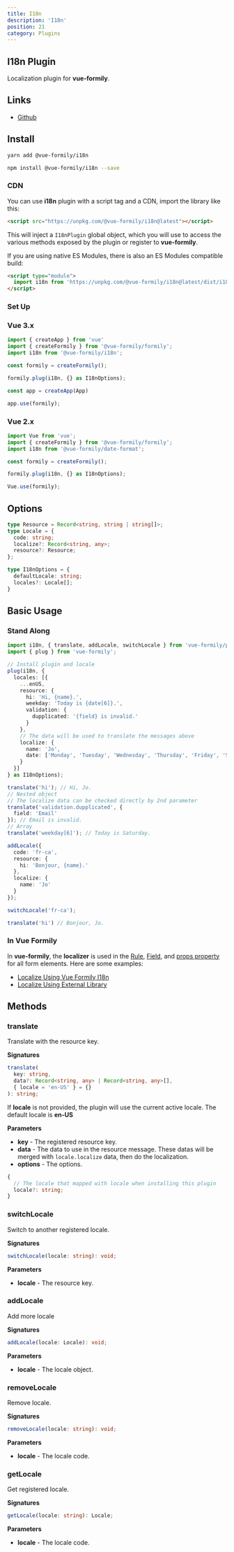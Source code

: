 ```yaml
---
title: I18n
description: 'I18n'
position: 21
category: Plugins
---
```


## I18n Plugin
Localization plugin for **vue-formily**.

## Links
- [Github](https://github.com/vue-formily/i18n-plugin)

## Install
<code-group>
  <code-block label="Yarn" active>

  ```bash
  yarn add @vue-formily/i18n
  ```

  </code-block>
  <code-block label="NPM">

  ```bash
  npm install @vue-formily/i18n --save
  ```

  </code-block>
</code-group>

### CDN
You can use **i18n** plugin with a script tag and a CDN, import the library like this:

```html
<script src="https://unpkg.com/@vue-formily/i18n@latest"></script>
```

This will inject a `I18nPlugin` global object, which you will use to access the various methods exposed by the plugin or register to **vue-formily**.

If you are using native ES Modules, there is also an ES Modules compatible build:

```html
<script type="module">
  import i18n from 'https://unpkg.com/@vue-formily/i18n@latest/dist/i18n-plugin.esm.js'
</script>
```

### Set Up
### Vue 3.x
```typescript
import { createApp } from 'vue'
import { createFormily } from '@vue-formily/formily';
import i18n from '@vue-formily/i18n';

const formily = createFormily();

formily.plug(i18n, {} as I18nOptions);

const app = createApp(App)

app.use(formily);
```

### Vue 2.x
```typescript
import Vue from 'vue';
import { createFormily } from '@vue-formily/formily';
import i18n from '@vue-formily/date-format';

const formily = createFormily();

formily.plug(i18n, {} as I18nOptions);

Vue.use(formily);
```

## Options
```typescript
type Resource = Record<string, string | string[]>;
type Locale = {
  code: string;
  localize?: Record<string, any>;
  resource?: Resource;
};

type I18nOptions = {
  defaultLocale: string;
  locales?: Locale[];
}
```

## Basic Usage
### Stand Along
```typescript
import i18n, { translate, addLocale, switchLocale } from 'vue-formily/plugins/i18n';
import { plug } from 'vue-formily';

// Install plugin and locale
plug(i18n, {
  locales: [{
    ...enUS,
    resource: {
      hi: 'Hi, {name}.',
      weekday: 'Today is {date[6]}.',
      validation: {
        dupplicated: '{field} is invalid.'
      }
    },
    // The data will be used to translate the messages above
    localize: {
      name: 'Jo',
      date: ['Monday', 'Tuesday', 'Wednesday', 'Thursday', 'Friday', 'Saturday', 'Sunday']
    }
  }]
} as I18nOptions);

translate('hi'); // Hi, Jo.
// Nested object
// The localize data can be checked directly by 2nd parameter
translate('validation.dupplicated', {
  field: 'Email'
}); // Email is invalid.
// Array
translate('weekday[6]'); // Today is Saturday.

addLocale({
  code: 'fr-ca',
  resource: {
    hi: 'Bonjour, {name}.'
  },
  localize: {
    name: 'Jo'
  }
});

switchLocale('fr-ca');

translate('hi') // Bonjour, Jo.
```

### In Vue Formily
In **vue-formily**, the **localizer** is used in the [Rule](/api/rule), [Field](/api/field), and [props property](/api/element#properties) for all form elements. Here are some examples:
- [Localize Using Vue Formily I18n](/examples/localize#using-vue-formily-i18n)
- [Localize Using External Library](/examples/localize#using-external-library)


## Methods
### translate
Translate with the resource key.

**Signatures**
```typescript
translate(
  key: string,
  data?: Record<string, any> | Record<string, any>[],
  { locale = 'en-US' } = {}
): string;
```

<alert>
If <b>locale</b> is not provided, the plugin will use the current active locale. The default locale is <b>en-US</b>
</alert>

**Parameters**
- **key** - The registered resource key.
- **data** - The data to use in the resource message. These datas will be merged with `locale.localize` data, then do the localization.
- **options** - The options.
```typescript
{
  // The locale that mapped with locale when installing this plugin
  locale?: string;
}
```

### switchLocale
Switch to another registered locale.

**Signatures**
```typescript
switchLocale(locale: string): void;
```

**Parameters**
- **locale** - The resource key.

### addLocale
Add more locale

**Signatures**
```typescript
addLocale(locale: Locale): void;
```

**Parameters**
- **locale** - The locale object.

### removeLocale
Remove locale.

**Signatures**
```typescript
removeLocale(locale: string): void;
```

**Parameters**
- **locale** - The locale code.

### getLocale
Get registered locale.

**Signatures**
```typescript
getLocale(locale: string): Locale;
```

**Parameters**
- **locale** - The locale code.
